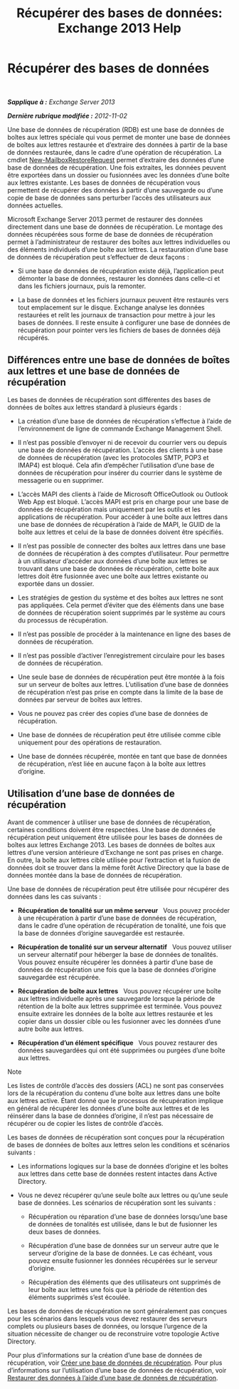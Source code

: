 ﻿---
title: 'Récupérer des bases de données: Exchange 2013 Help'
TOCTitle: Récupérer des bases de données
ms:assetid: f3c6fd0b-2e25-442e-a0fc-46f663130c3e
ms:mtpsurl: https://technet.microsoft.com/fr-fr/library/Dd876954(v=EXCHG.150)
ms:contentKeyID: 50479561
ms.date: 05/23/2018
mtps_version: v=EXCHG.150
ms.translationtype: MT
---

# Récupérer des bases de données

 

_**Sapplique à :** Exchange Server 2013_

_**Dernière rubrique modifiée :** 2012-11-02_

Une base de données de récupération (RDB) est une base de données de boîtes aux lettres spéciale qui vous permet de monter une base de données de boîtes aux lettres restaurée et d’extraire des données à partir de la base de données restaurée, dans le cadre d’une opération de récupération. La cmdlet [New-MailboxRestoreRequest](https://technet.microsoft.com/fr-fr/library/ff829875\(v=exchg.150\)) permet d’extraire des données d’une base de données de récupération. Une fois extraites, les données peuvent être exportées dans un dossier ou fusionnées avec les données d’une boîte aux lettres existante. Les bases de données de récupération vous permettent de récupérer des données à partir d’une sauvegarde ou d’une copie de base de données sans perturber l’accès des utilisateurs aux données actuelles.

Microsoft Exchange Server 2013 permet de restaurer des données directement dans une base de données de récupération. Le montage des données récupérées sous forme de base de données de récupération permet à l’administrateur de restaurer des boîtes aux lettres individuelles ou des éléments individuels d’une boîte aux lettres. La restauration d’une base de données de récupération peut s’effectuer de deux façons :

  - Si une base de données de récupération existe déjà, l’application peut démonter la base de données, restaurer les données dans celle-ci et dans les fichiers journaux, puis la remonter.

  - La base de données et les fichiers journaux peuvent être restaurés vers tout emplacement sur le disque. Exchange analyse les données restaurées et relit les journaux de transaction pour mettre à jour les bases de données. Il reste ensuite à configurer une base de données de récupération pour pointer vers les fichiers de bases de données déjà récupérés.

## Différences entre une base de données de boîtes aux lettres et une base de données de récupération

Les bases de données de récupération sont différentes des bases de données de boîtes aux lettres standard à plusieurs égards :

  - La création d’une base de données de récupération s’effectue à l’aide de l’environnement de ligne de commande Exchange Management Shell.

  - Il n’est pas possible d’envoyer ni de recevoir du courrier vers ou depuis une base de données de récupération. L’accès des clients à une base de données de récupération (avec les protocoles SMTP, POP3 et IMAP4) est bloqué. Cela afin d’empêcher l’utilisation d’une base de données de récupération pour insérer du courrier dans le système de messagerie ou en supprimer.

  - L’accès MAPI des clients à l’aide de Microsoft OfficeOutlook ou Outlook Web App est bloqué. L’accès MAPI est pris en charge pour une base de données de récupération mais uniquement par les outils et les applications de récupération. Pour accéder à une boîte aux lettres dans une base de données de récupération à l’aide de MAPI, le GUID de la boîte aux lettres et celui de la base de données doivent être spécifiés.

  - Il n’est pas possible de connecter des boîtes aux lettres dans une base de données de récupération à des comptes d’utilisateur. Pour permettre à un utilisateur d’accéder aux données d’une boîte aux lettres se trouvant dans une base de données de récupération, cette boîte aux lettres doit être fusionnée avec une boîte aux lettres existante ou exportée dans un dossier.

  - Les stratégies de gestion du système et des boîtes aux lettres ne sont pas appliquées. Cela permet d’éviter que des éléments dans une base de données de récupération soient supprimés par le système au cours du processus de récupération.

  - Il n’est pas possible de procéder à la maintenance en ligne des bases de données de récupération.

  - Il n’est pas possible d’activer l’enregistrement circulaire pour les bases de données de récupération.

  - Une seule base de données de récupération peut être montée à la fois sur un serveur de boîtes aux lettres. L’utilisation d’une base de données de récupération n’est pas prise en compte dans la limite de la base de données par serveur de boîtes aux lettres.

  - Vous ne pouvez pas créer des copies d’une base de données de récupération.

  - Une base de données de récupération peut être utilisée comme cible uniquement pour des opérations de restauration.

  - Une base de données récupérée, montée en tant que base de données de récupération, n’est liée en aucune façon à la boîte aux lettres d’origine.

## Utilisation d’une base de données de récupération

Avant de commencer à utiliser une base de données de récupération, certaines conditions doivent être respectées. Une base de données de récupération peut uniquement être utilisée pour les bases de données de boîtes aux lettres Exchange 2013. Les bases de données de boîtes aux lettres d’une version antérieure d’Exchange ne sont pas prises en charge. En outre, la boîte aux lettres cible utilisée pour l’extraction et la fusion de données doit se trouver dans la même forêt Active Directory que la base de données montée dans la base de données de récupération.

Une base de données de récupération peut être utilisée pour récupérer des données dans les cas suivants :

  - **Récupération de tonalité sur un même serveur**   Vous pouvez procéder à une récupération à partir d’une base de données de récupération, dans le cadre d’une opération de récupération de tonalité, une fois que la base de données d’origine sauvegardée est restaurée.

  - **Récupération de tonalité sur un serveur alternatif**   Vous pouvez utiliser un serveur alternatif pour héberger la base de données de tonalités. Vous pouvez ensuite récupérer les données à partir d’une base de données de récupération une fois que la base de données d’origine sauvegardée est récupérée.

  - **Récupération de boîte aux lettres**   Vous pouvez récupérer une boîte aux lettres individuelle après une sauvegarde lorsque la période de rétention de la boîte aux lettres supprimée est terminée. Vous pouvez ensuite extraire les données de la boîte aux lettres restaurée et les copier dans un dossier cible ou les fusionner avec les données d’une autre boîte aux lettres.

  - **Récupération d’un élément spécifique**   Vous pouvez restaurer des données sauvegardées qui ont été supprimées ou purgées d’une boîte aux lettres.

> [!NOTE]
> Les listes de contrôle d’accès des dossiers (ACL) ne sont pas conservées lors de la récupération du contenu d’une boîte aux lettres dans une boîte aux lettres active. Étant donné que le processus de récupération implique en général de récupérer les données d’une boîte aux lettres et de les réinsérer dans la base de données d’origine, il n’est pas nécessaire de récupérer ou de copier les listes de contrôle d’accès.


Les bases de données de récupération sont conçues pour la récupération de bases de données de boîtes aux lettres selon les conditions et scénarios suivants :

  - Les informations logiques sur la base de données d’origine et les boîtes aux lettres dans cette base de données restent intactes dans Active Directory.

  - Vous ne devez récupérer qu’une seule boîte aux lettres ou qu’une seule base de données. Les scénarios de récupération sont les suivants :
    
      - Récupération ou réparation d’une base de données lorsqu’une base de données de tonalités est utilisée, dans le but de fusionner les deux bases de données.
    
      - Récupération d’une base de données sur un serveur autre que le serveur d’origine de la base de données. Le cas échéant, vous pouvez ensuite fusionner les données récupérées sur le serveur d’origine.
    
      - Récupération des éléments que des utilisateurs ont supprimés de leur boîte aux lettres une fois que la période de rétention des éléments supprimés s’est écoulée.

Les bases de données de récupération ne sont généralement pas conçues pour les scénarios dans lesquels vous devez restaurer des serveurs complets ou plusieurs bases de données, ou lorsque l’urgence de la situation nécessite de changer ou de reconstruire votre topologie Active Directory.

Pour plus d’informations sur la création d’une base de données de récupération, voir [Créer une base de données de récupération](create-a-recovery-database-exchange-2013-help.md). Pour plus d’informations sur l’utilisation d’une base de données de récupération, voir [Restaurer des données à l’aide d’une base de données de récupération](restore-data-using-a-recovery-database-exchange-2013-help.md).

